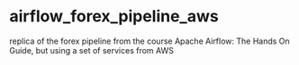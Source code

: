 # airflow_forex_pipeline_aws
replica of the forex pipeline from the course Apache Airflow: The Hands On Guide, but using a set of services from AWS
